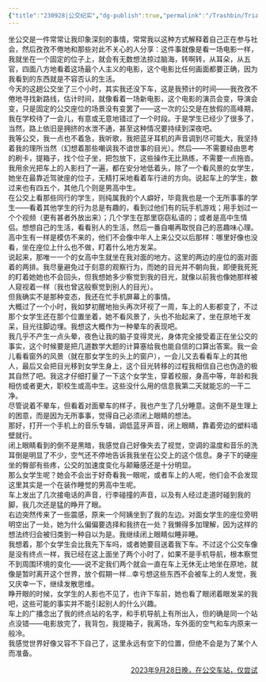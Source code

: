 ```yaml
---
{"title":"230928|公交纪实","dg-publish":true,"permalink":"/Trashbin/Trials/Essay20230928/","dgPassFrontmatter":true,"created":"","updated":""}
---
```


坐公交是一件常常让我印象深刻的事情，常常我以这种方式解释着自己正在参与社会，然后孜孜不倦地和那些对此不关心的人分享：这件事就像是看一场电影一样，我就坐在一个固定的位子上，就会有无数想法掠过脑海，转啊转，从耳朵，从五官，四面八方地看着这场最个人主义的电影，这个电影比任何画面都要正确，因为我看到的东西就是不容否认的生活。  
今天的这趟公交坐了三个小时，其实我还没下车，这是我预计的时间——我孜孜不倦地寻找新路线，估计时间，就像看着一场新电影，这个电影的演员会变，导演会变，只是固定的公交座位的场景没有变罢了——这一次的公交是在放假的高峰期，我在学校待了一会儿，有意或无意地错过了一个时段。于是学生已经少了很多了，当然，路上依旧是拥挤的水泄不通，甚至这种情况要持续到深夜吧。  
我等公交，我一点也不着急，我听歌，我把蓝牙耳机的声音调到尽可能大，我坚持着我的理所当然（幻想着那些嘲讽我不谙世事的目光）。然后——不需要经由思考的刷卡，提箱子，找个位子坐，把包放下，这些操作无比熟练，不需要一点拖沓。  
我用余光把车上的人影扫了一遍，都在安分地低着头，除了一个看风景的女学生，她坐在最靠近驾驶座的位子，无精打采地看着车行进的方向。说起车上的学生，数过来也有四五个，其他几个则是男高中生。  
在公交上看那些同行的学生，则纯属我的个人癖好，毕竟我也是一个无所事事的学生——看着其他学生的行为总是有趣的，看到过他们有的玩手机游戏；用手划过一个个视频（更有甚者外放出来）；几个学生在那里窃窃私语的；或者是高中生情侣。想想自己的生活，看看别人的生活，然后一番自嘲再取悦自己的恶趣味心理。高中生有一样是模仿不来的，他们不会像中年人上来公交以后那样：哪里好像也没看，坐在座位上什么也不做，盯着什么地方发呆。  
说起来，那唯一一个的女高中生就坐在我对面的地方。这里的两边的座位的面对面着的两排。我尽量避免过于刻意的观察行为，而她的目光并不朝向我，即便我死死的盯着她她也不会回头，但我想她多少察觉到我的目光，就像以前我也像她那样被人窥视着一样（我也曾这般察觉到别人的目光）。  
但我确实不是那种变态，我还在忙手机屏幕上的事情。  
大概过了一个小时，我如梦初醒地抬头再次环视了一周，车上的人影都变了，不过那个女学生还在那个位置坐着，她不看风景了，头也不抬起来了，坐在原地干发呆，目光往脚边埋。我想这大概作为一种晕车的表现吧。  
我几乎不产生一点头晕，夜色让我的脑子变得灵光，身体完全接受着正在坐公交的事实，这个时候要是把几道数学大题的计算塞给我也能自信的口算出答案。我一会儿看看窗外的风景（就在那女学生的头上的窗户），一会儿又去看看车上的其他人，最后又会把目光移到女学生身上，这个目光转移的过程我相信自己也伪造的极其自然了吧。我这才仔细打量了一下这个女学生，穿着校服，身高中等，年龄和我相仿或者更大，职校生或高中生。这些没什么用的信息我第二天就能忘的一干二净。  
尽管说着不晕车，但看着对面晕车的样子，我也产生了几分睡意。这倒不是生理上的困意，而是因为无所事事，觉得自己必须闭上眼睛的想法。  
那好，打开一个手机上的音乐专辑，调低蓝牙声音，闭上眼睛，靠着旁边的塑料墙壁就行。  
闭上眼睛看到的倒不是黑暗，我感觉自己好像失去了视觉，空调的温度和音乐的洗耳倒是明显了不少，空气还不停地告诉我我坐在公交上的这个信息。身子下的硬座坐的臀部有些疼，公交的加速度变化与颠簸感还是十分明显。  
那么女学生呢？她会不会出于好奇看我一眼呢，或者车上的人呢，他们会不会发现这里其实是一个在装作睡觉的男高中生呢。  
车上发出了几次接电话的声音，行李碰撞的声音，以及有人经过走道时碰到我的脚，我几次还是猛的睁开了眼。  
右边突然传来了一些震感，原来一个阿姨坐到了我的左边。对面女学生的座位旁明明空出了一处，她为什么偏偏要选择和我挤在一处？我懒得多加理解，因为这样的想法终归会被归类到一种自以为是。我继续闭上眼睛似睡非睡。  
我想着，那个女学生会比我先下车吗，或者她要目送着我下车。不过这个公交车像是没有终点一样，我已经在这上面坐了两个小时了，如果不是手机导航，根本察觉不到周围环境的变化——说不定我们两个就会一直在车上无休无止地坐在原地，就像是暂时离开这个世界，放个假期一样…幸亏想这些东西不会被车上的人发觉，我又庆幸一下，继续发散思维。  
睁开眼的时候，女学生的人影也不见了，也许下车前，她也看了眼闭着眼发呆的我吧，这些可能的事实并不能引起别人的什么兴趣。  
车上的广播念出了我的终点站的名字，和手机导航上有所出入，但的确是同一个站点没错——电影放完了，我背包，我提箱子，我离场，车外面的空气和车内原来一般冷。  
我感觉世界好像又容不下自己了，这里永远有空下的位置，但绝不会是为了某个人而准备。

<p align="right"><u>2023年9月28日晚，在公交车站，仅尝试</u></p>